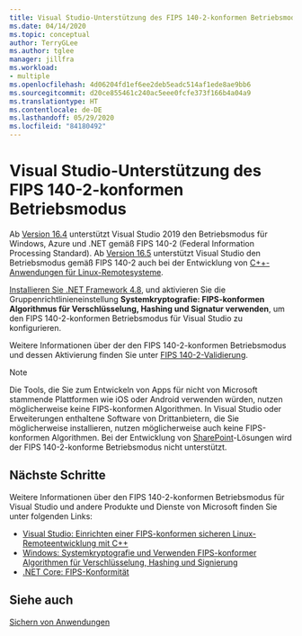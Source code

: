 ```yaml
---
title: Visual Studio-Unterstützung des FIPS 140-2-konformen Betriebsmodus
ms.date: 04/14/2020
ms.topic: conceptual
author: TerryGLee
ms.author: tglee
manager: jillfra
ms.workload:
- multiple
ms.openlocfilehash: 4d06204fd1ef6ee2deb5eadc514af1ede8ae9bb6
ms.sourcegitcommit: d20ce855461c240ac5eee0fcfe373f166b4a04a9
ms.translationtype: HT
ms.contentlocale: de-DE
ms.lasthandoff: 05/29/2020
ms.locfileid: "84180492"
---
```

# <a name="visual-studio-support-for-the-fips-140-2-approved-mode-of-operation"></a>Visual Studio-Unterstützung des FIPS 140-2-konformen Betriebsmodus

Ab [Version 16.4](/visualstudio/releases/2019/release-notes-v16.4/) unterstützt Visual Studio 2019 den Betriebsmodus für Windows, Azure und .NET gemäß FIPS 140-2 (Federal Information Processing Standard). Ab [Version 16.5](/visualstudio/releases/2019/release-notes-archive-v16.5) unterstützt Visual Studio den Betriebsmodus gemäß FIPS 140-2 auch bei der Entwicklung von [C++-Anwendungen für Linux-Remotesysteme](/cpp/linux/set-up-fips-compliant-secure-remote-linux-development/).

[Installieren Sie .NET Framework 4.8](https://dotnet.microsoft.com/download/dotnet-framework/net48), und aktivieren Sie die Gruppenrichtlinieneinstellung **Systemkryptografie: FIPS-konformen Algorithmus für Verschlüsselung, Hashing und Signatur verwenden**, um den FIPS 140-2-konformen Betriebsmodus für Visual Studio zu konfigurieren.

Weitere Informationen über der den FIPS 140-2-konformen Betriebsmodus und dessen Aktivierung finden Sie unter [FIPS 140-2-Validierung](/windows/security/threat-protection/fips-140-validation/).

> [!NOTE]
> Die Tools, die Sie zum Entwickeln von Apps für nicht von Microsoft stammende Plattformen wie iOS oder Android verwenden würden, nutzen möglicherweise keine FIPS-konformen Algorithmen. In Visual Studio oder Erweiterungen enthaltene Software von Drittanbietern, die Sie möglicherweise installieren, nutzen möglicherweise auch keine FIPS-konformen Algorithmen. Bei der Entwicklung von [SharePoint](/sharepoint/security-for-sharepoint-server/federal-information-processing-standard-security-standards/)-Lösungen wird der FIPS 140-2-konforme Betriebsmodus nicht unterstützt.

## <a name="next-steps"></a>Nächste Schritte

Weitere Informationen über den FIPS 140-2-konformen Betriebsmodus für Visual Studio und andere Produkte und Dienste von Microsoft finden Sie unter folgenden Links:

- [Visual Studio: Einrichten einer FIPS-konformen sicheren Linux-Remoteentwicklung mit C++](/cpp/linux/set-up-fips-compliant-secure-remote-linux-development/)
- [Windows: Systemkryptografie und Verwenden FIPS-konformer Algorithmen für Verschlüsselung, Hashing und Signierung](/windows/security/threat-protection/security-policy-settings/system-cryptography-use-fips-compliant-algorithms-for-encryption-hashing-and-signing)
- [.NET Core: FIPS-Konformität](/dotnet/standard/security/fips-compliance/)

## <a name="see-also"></a>Siehe auch

[Sichern von Anwendungen](securing-applications.md)
